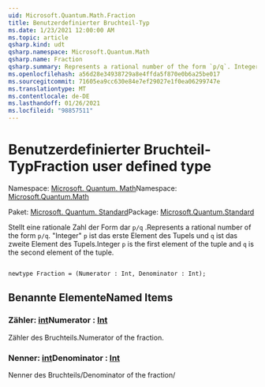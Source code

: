 ```yaml
---
uid: Microsoft.Quantum.Math.Fraction
title: Benutzerdefinierter Bruchteil-Typ
ms.date: 1/23/2021 12:00:00 AM
ms.topic: article
qsharp.kind: udt
qsharp.namespace: Microsoft.Quantum.Math
qsharp.name: Fraction
qsharp.summary: Represents a rational number of the form `p/q`. Integer `p` is the first element of the tuple and `q` is the second element of the tuple.
ms.openlocfilehash: a56d28e34938729a8e4ffda5f870e0b6a25be017
ms.sourcegitcommit: 71605ea9cc630e84e7ef29027e1f0ea06299747e
ms.translationtype: MT
ms.contentlocale: de-DE
ms.lasthandoff: 01/26/2021
ms.locfileid: "98857511"
---
```

# <a name="fraction-user-defined-type"></a><span data-ttu-id="911f3-102">Benutzerdefinierter Bruchteil-Typ</span><span class="sxs-lookup"><span data-stu-id="911f3-102">Fraction user defined type</span></span>

<span data-ttu-id="911f3-103">Namespace: [Microsoft. Quantum. Math](xref:Microsoft.Quantum.Math)</span><span class="sxs-lookup"><span data-stu-id="911f3-103">Namespace: [Microsoft.Quantum.Math](xref:Microsoft.Quantum.Math)</span></span>

<span data-ttu-id="911f3-104">Paket: [Microsoft. Quantum. Standard](https://nuget.org/packages/Microsoft.Quantum.Standard)</span><span class="sxs-lookup"><span data-stu-id="911f3-104">Package: [Microsoft.Quantum.Standard](https://nuget.org/packages/Microsoft.Quantum.Standard)</span></span>


<span data-ttu-id="911f3-105">Stellt eine rationale Zahl der Form dar `p/q` .</span><span class="sxs-lookup"><span data-stu-id="911f3-105">Represents a rational number of the form `p/q`.</span></span> <span data-ttu-id="911f3-106">"Integer" `p` ist das erste Element des Tupels und `q` ist das zweite Element des Tupels.</span><span class="sxs-lookup"><span data-stu-id="911f3-106">Integer `p` is the first element of the tuple and `q` is the second element of the tuple.</span></span>

```qsharp

newtype Fraction = (Numerator : Int, Denominator : Int);
```



## <a name="named-items"></a><span data-ttu-id="911f3-107">Benannte Elemente</span><span class="sxs-lookup"><span data-stu-id="911f3-107">Named Items</span></span>

### <a name="numerator--int"></a><span data-ttu-id="911f3-108">Zähler: [int](xref:microsoft.quantum.lang-ref.int)</span><span class="sxs-lookup"><span data-stu-id="911f3-108">Numerator : [Int](xref:microsoft.quantum.lang-ref.int)</span></span>

<span data-ttu-id="911f3-109">Zähler des Bruchteils.</span><span class="sxs-lookup"><span data-stu-id="911f3-109">Numerator of the fraction.</span></span>
### <a name="denominator--int"></a><span data-ttu-id="911f3-110">Nenner: [int](xref:microsoft.quantum.lang-ref.int)</span><span class="sxs-lookup"><span data-stu-id="911f3-110">Denominator : [Int](xref:microsoft.quantum.lang-ref.int)</span></span>

<span data-ttu-id="911f3-111">Nenner des Bruchteils/</span><span class="sxs-lookup"><span data-stu-id="911f3-111">Denominator of the fraction/</span></span>